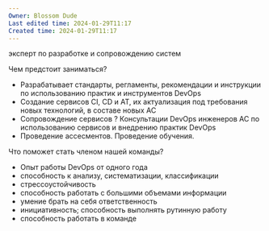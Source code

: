 ```yaml
---
Owner: Blossom Dude
Last edited time: 2024-01-29T11:17
Created time: 2024-01-29T11:17
---
```

эксперт по разработке и сопровождению систем

Чем предстоит заниматься?

- Разрабатывает стандарты, регламенты, рекомендации и инструкции по использованию практик и инструментов DevOps
- Создание сервисов CI, CD и АТ, их актуализация под требования новых технологий, в составе новых АС
- Сопровождение сервисов ? Консультации DevOps инженеров АС по использованию сервисов и внедрению практик DevOps
- Проведение ассесментов. Проведение обучения.

Что поможет стать членом нашей команды?

- Опыт работы DevOps от одного года
- способность к анализу, систематизации, классификации
- стрессоустойчивость
- способность работать с большими объемами информации
- умение брать на себя ответственность
- инициативность; способность выполнять рутинную работу
- способность работать в команде